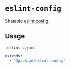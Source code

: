 # `eslint-config`

Sharable [eslint config](https://eslint.org/docs/user-guide/configuring).

## Usage

`.eslintrc.yaml`

```yaml
extends:
  - "@package/eslint-config"
```
